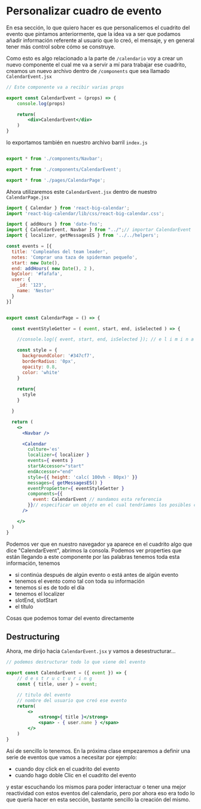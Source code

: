 # Personalizar cuadro de evento
En esa sección, lo que quiero hacer es que personalicemos el cuadrito del evento que pintamos anteriormente, que la idea va a ser que podamos añadir información referente al usuario que lo creó, el mensaje, y en general tener más control sobre cómo se construye.

Como esto es algo relacionado a la parte de `/calendario` voy a crear un nuevo componente el cual me va a servir a mí para trabajar ese cuadrito, creamos un nuevo archivo dentro de `/components` que sea llamado `CalendarEvent.jsx` 

```jsx
// Este componente va a recibir varias props

export const CalendarEvent = (props) => {
    console.log(props)

    return(
        <div>CalendarEvent</div>
    )
}
```

lo exportamos también en nuestro archivo barril `index.js`
```js

export * from './components/Navbar';

export * from './components/CalendarEvent';

export * from './pages/CalendarPage';

```

Ahora utilizaremos este `CalendarEvent.jsx` dentro de nuestro `CalendarPage.jsx`

```jsx
import { Calendar } from 'react-big-calendar';
import 'react-big-calendar/lib/css/react-big-calendar.css';

import { addHours } from 'date-fns';
import { CalendarEvent, Navbar } from "../";// importar CalendarEvent
import { localizer, getMessagesES } from '../../helpers';

const events = [{
  title: 'Cumpleaños del team leader',
  notes: 'Comprar una taza de spiderman pequeño',
  start: new Date(),
  end: addHours( new Date(), 2 ),
  bgColor: '#fafafa',
  user: {
    _id: '123',
    name: 'Nestor'
  }
}]


export const CalendarPage = () => {

  const eventStyleGetter = ( event, start, end, isSelected ) => {

    //console.log({ event, start, end, isSelected }); // e l i m i n a r, ya no es necesario 

    const style = {
      backgroundColor: '#347cf7',
      borderRadius: '0px',
      opacity: 0.8,
      color: 'white'
    }
    
    return{
      style
    }

  }

  return (
    <>
      <Navbar />

      <Calendar
        culture='es'
        localizer={ localizer }
        events={ events }
        startAccessor="start"
        endAccessor="end"
        style={{ height: 'calc( 100vh - 80px)' }}
        messages={ getMessagesES() }
        eventPropGetter={ eventStyleGetter }
        components={{
          event: CalendarEvent // mandamos esta referencia
        }}// especificar un objeto en el cual tendríamos los posibles componentes necesarios para sobreescribir, ej agenda, día, meses, yo quiero cambiar el evento
      />

    </>
  )
}
```
Podemos ver que en nuestro navegador ya aparece en el cuadrito algo que dice "CalendarEvent", abrimos la consola.
Podemos ver properties que están llegando a este componente por las palabras tenemos toda esta información, tenemos
- si continúa después de algún evento o está antes de algún evento 
- tenemos el evento como tal con toda su información 
- tenemos si es de todo el día 
- tenemos el localizer 
- slotEnd, slotStart
- el título

Cosas que podemos tomar del evento directamente

## Destructuring
Ahora, me dirijo hacia `CalendarEvent.jsx` y vamos a desestructurar...
```jsx
// podemos destructurar todo lo que viene del evento

export const CalendarEvent = ({ event }) => {
    // d e s t r u c t u r i n g
    const { title, user } = event;

    // titulo del evento
    // nombre del usuario que creó ese evento
    return(
        <>
            <strong>{ title }</strong>
            <span> - { user.name } </span> 
        </>
    )
}
```

Así de sencillo lo tenemos.
En la próxima clase empezaremos a definir una serie de eventos que vamos a necesitar por ejemplo:
- cuando doy click en el cuadrito del evento 
- cuando hago doble Clic en el cuadrito del evento 

y estar escuchando los mismos para poder interactuar o tener una mejor reactividad con estos eventos del calendario, pero por ahora eso era todo lo que quería hacer en esta sección, bastante sencillo la creación del mismo.